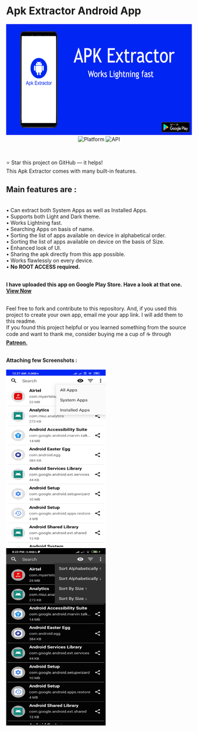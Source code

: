 # Apk Extractor Android App
<p align="center">
   <img src="https://raw.githubusercontent.com/mrudultora/Apk-Extractor-Android-App/master/screenshots/feature.png" width="800" height="300"/><br>
 <img src="https://img.shields.io/badge/platform-Android-brightgreen.svg" alt="Platform"/>     <img src="https://img.shields.io/badge/API-17%2B-blue.svg" alt="API" /><br>
</p><br>

⭐ Star this project on GitHub — it helps!<br>
This Apk Extractor comes with many built-in features. 
<h2>Main features are :</h2><br>
• Can extract both System Apps as well as Installed Apps.<br>
• Supports both Light and Dark theme.<br>
• Works Lightning fast.<br>
• Searching Apps on basis of name.<br>
• Sorting the list of apps available on device in alphabetical order.<br>
• Sorting the list of apps available on device on the basis of Size.<br>
• Enhanced look of UI.<br>
• Sharing the apk directly from this app possible.<br>
• Works flawlessly on every device.<br>
• <b>No ROOT ACCESS required.</b><br><br>

<b>I have uploaded this app on Google Play Store. Have a look at that one. <a href ="https://play.google.com/store/apps/details?id=com.toralabs.apkextractor">View Now</a></b><br><br>

Feel free to fork and contribute to this repository. And, if you used this project to create your own app, email me your app link. I will add them to this readme.<br>
If you found this project helpful or you learned something from the source code and want to thank me, consider buying me a cup of ☕ through <a href="https://www.patreon.com/mrudultora"><b>Patreon</b>.</a><br><br>

<b>Attaching few Screenshots :</b><br><br>
<img src="https://raw.githubusercontent.com/mrudultora/Apk-Extractor-Android-App/master/screenshots/2.jpg" width="270" height="480"/> <img src="https://raw.githubusercontent.com/mrudultora/Apk-Extractor-Android-App/master/screenshots/3.jpg" width="270" height="480"/>  
 
  

